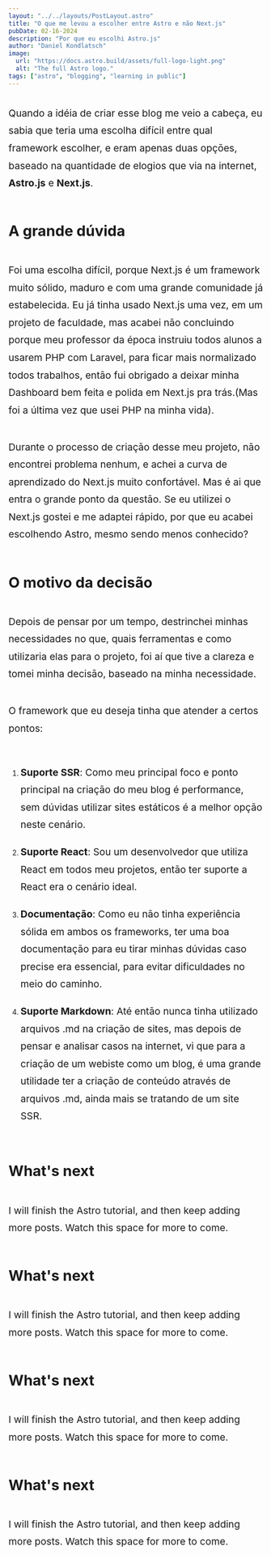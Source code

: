 ```yaml
---
layout: "../../layouts/PostLayout.astro"
title: "O que me levou a escolher entre Astro e não Next.js"
pubDate: 02-16-2024
description: "Por que eu escolhi Astro.js"
author: "Daniel Kondlatsch"
image:
  url: "https://docs.astro.build/assets/full-logo-light.png"
  alt: "The full Astro logo."
tags: ["astro", "blogging", "learning in public"]
---
```


<style>
  main{
    display: flex;
    flex-direction: column;
    justify-content: center;
  }
  main p{
    line-height: 1.8em;
    font-size: 1.2rem;
  }

  main h2{
    font-size:1.8rem
  }

</style>

<PostLayout>
<main>

Quando a idéia de criar esse blog me veio a cabeça, eu sabia que teria uma escolha difícil entre
qual framework escolher, e eram apenas duas opções, baseado na quantidade de elogios que via
na internet, **Astro.js** e **Next.js**.

## A grande dúvida

Foi uma escolha difícil, porque Next.js é um framework muito sólido, maduro e com
uma grande comunidade já estabelecida. Eu já tinha usado Next.js uma vez, em um projeto de faculdade, mas acabei
não concluindo porque meu professor da época instruiu todos alunos a usarem PHP com Laravel,
para ficar mais normalizado todos trabalhos, então fui obrigado a deixar minha Dashboard bem
feita e polida em Next.js pra trás.(Mas foi a última vez que usei PHP na minha vida).

Durante o processo de criação desse meu projeto, não encontrei problema nenhum, e achei a 
curva de aprendizado do Next.js muito confortável. Mas é ai que entra o grande ponto
da questão. Se eu utilizei o Next.js gostei e me adaptei rápido, por que eu acabei
escolhendo Astro, mesmo sendo menos conhecido?

## O motivo da decisão

Depois de pensar por um tempo, destrinchei minhas necessidades no que, quais ferramentas
e como utilizaria elas para o projeto, foi aí que tive a clareza e tomei minha decisão,
baseado na minha necessidade.

O framework que eu deseja tinha que atender a certos pontos:

1. **Suporte SSR**: Como meu principal foco e ponto principal na criação do meu blog é
performance, sem dúvidas utilizar sites estáticos é a melhor opção neste cenário.

2. **Suporte React**: Sou um desenvolvedor que utiliza React em todos meu projetos,
então ter suporte a React era o cenário ideal.

3. **Documentação**: Como eu não tinha experiência sólida em ambos os frameworks, ter
uma boa documentação para eu tirar minhas dúvidas caso precise era essencial,
para evitar dificuldades no meio do caminho.

4. **Suporte Markdown**: Até então nunca tinha utilizado arquivos .md na criação de sites,
mas depois de pensar e analisar casos na internet, vi que para a criação de um webiste como
um blog, é uma grande utilidade ter a criação de conteúdo através de arquivos .md, ainda mais
se tratando de um site SSR.

## What's next

I will finish the Astro tutorial, and then keep adding more posts. Watch this space for more to come.

## What's next

I will finish the Astro tutorial, and then keep adding more posts. Watch this space for more to come.

## What's next

I will finish the Astro tutorial, and then keep adding more posts. Watch this space for more to come.

## What's next

I will finish the Astro tutorial, and then keep adding more posts. Watch this space for more to come.

</main>
</PostLayout>
